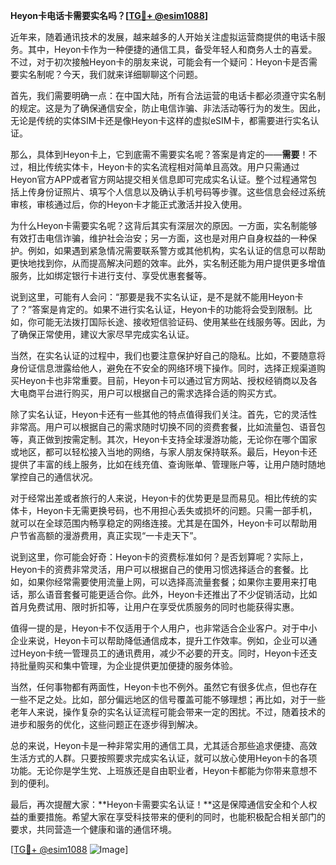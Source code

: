 **Heyon卡电话卡需要实名吗？[[TG💪+ @esim1088](https://t.me/s/esim1088)]**

近年来，随着通讯技术的发展，越来越多的人开始关注虚拟运营商提供的电话卡服务。其中，Heyon卡作为一种便捷的通信工具，备受年轻人和商务人士的喜爱。不过，对于初次接触Heyon卡的朋友来说，可能会有一个疑问：Heyon卡是否需要实名制呢？今天，我们就来详细聊聊这个问题。

首先，我们需要明确一点：在中国大陆，所有合法运营的电话卡都必须遵守实名制的规定。这是为了确保通信安全，防止电信诈骗、非法活动等行为的发生。因此，无论是传统的实体SIM卡还是像Heyon卡这样的虚拟eSIM卡，都需要进行实名认证。

那么，具体到Heyon卡上，它到底需不需要实名呢？答案是肯定的——**需要**！不过，相比传统实体卡，Heyon卡的实名流程相对简单且高效。用户只需通过Heyon官方APP或者官方网站提交相关信息即可完成实名认证。整个过程通常包括上传身份证照片、填写个人信息以及确认手机号码等步骤。这些信息会经过系统审核，审核通过后，你的Heyon卡才能正式激活并投入使用。

为什么Heyon卡需要实名呢？这背后其实有深层次的原因。一方面，实名制能够有效打击电信诈骗，维护社会治安；另一方面，这也是对用户自身权益的一种保护。例如，如果遇到紧急情况需要联系警方或其他机构，实名认证的信息可以帮助更快地找到你，从而提高解决问题的效率。此外，实名制还能为用户提供更多增值服务，比如绑定银行卡进行支付、享受优惠套餐等。

说到这里，可能有人会问：“那要是我不实名认证，是不是就不能用Heyon卡了？”答案是肯定的。如果不进行实名认证，Heyon卡的功能将会受到限制。比如，你可能无法拨打国际长途、接收短信验证码、使用某些在线服务等。因此，为了确保正常使用，建议大家尽早完成实名认证。

当然，在实名认证的过程中，我们也要注意保护好自己的隐私。比如，不要随意将身份证信息泄露给他人，避免在不安全的网络环境下操作。同时，选择正规渠道购买Heyon卡也非常重要。目前，Heyon卡可以通过官方网站、授权经销商以及各大电商平台进行购买，用户可以根据自己的需求选择合适的购买方式。

除了实名认证，Heyon卡还有一些其他的特点值得我们关注。首先，它的灵活性非常高。用户可以根据自己的需求随时切换不同的资费套餐，比如流量包、语音包等，真正做到按需定制。其次，Heyon卡支持全球漫游功能，无论你在哪个国家或地区，都可以轻松接入当地的网络，与家人朋友保持联系。最后，Heyon卡还提供了丰富的线上服务，比如在线充值、查询账单、管理账户等，让用户随时随地掌控自己的通信状况。

对于经常出差或者旅行的人来说，Heyon卡的优势更是显而易见。相比传统的实体卡，Heyon卡无需更换号码，也不用担心丢失或损坏的问题。只需一部手机，就可以在全球范围内畅享稳定的网络连接。尤其是在国外，Heyon卡可以帮助用户节省高额的漫游费用，真正实现“一卡走天下”。

说到这里，你可能会好奇：Heyon卡的资费标准如何？是否划算呢？实际上，Heyon卡的资费非常灵活，用户可以根据自己的使用习惯选择适合的套餐。比如，如果你经常需要使用流量上网，可以选择高流量套餐；如果你主要用来打电话，那么语音套餐可能更适合你。此外，Heyon卡还推出了不少促销活动，比如首月免费试用、限时折扣等，让用户在享受优质服务的同时也能获得实惠。

值得一提的是，Heyon卡不仅适用于个人用户，也非常适合企业客户。对于中小企业来说，Heyon卡可以帮助降低通信成本，提升工作效率。例如，企业可以通过Heyon卡统一管理员工的通讯费用，减少不必要的开支。同时，Heyon卡还支持批量购买和集中管理，为企业提供更加便捷的服务体验。

当然，任何事物都有两面性，Heyon卡也不例外。虽然它有很多优点，但也存在一些不足之处。比如，部分偏远地区的信号覆盖可能不够理想；再比如，对于一些老年人来说，操作复杂的实名认证流程可能会带来一定的困扰。不过，随着技术的进步和服务的优化，这些问题正在逐步得到解决。

总的来说，Heyon卡是一种非常实用的通信工具，尤其适合那些追求便捷、高效生活方式的人群。只要按照要求完成实名认证，就可以放心使用Heyon卡的各项功能。无论你是学生党、上班族还是自由职业者，Heyon卡都能为你带来意想不到的便利。

最后，再次提醒大家：**Heyon卡需要实名认证！**这是保障通信安全和个人权益的重要措施。希望大家在享受科技带来的便利的同时，也能积极配合相关部门的要求，共同营造一个健康和谐的通信环境。

[[TG💪+ @esim1088](https://t.me/s/esim1088) ![Image](https://i.postimg.cc/4NQfJmqS/Snipaste-2025-05-13-00-14-12.png)]